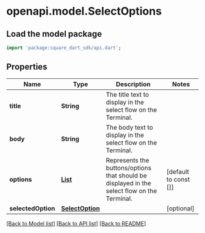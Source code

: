 # openapi.model.SelectOptions

## Load the model package
```dart
import 'package:square_dart_sdk/api.dart';
```

## Properties
Name | Type | Description | Notes
------------ | ------------- | ------------- | -------------
**title** | **String** | The title text to display in the select flow on the Terminal. | 
**body** | **String** | The body text to display in the select flow on the Terminal. | 
**options** | [**List<SelectOption>**](SelectOption.md) | Represents the buttons/options that should be displayed in the select flow on the Terminal. | [default to const []]
**selectedOption** | [**SelectOption**](SelectOption.md) |  | [optional] 

[[Back to Model list]](../README.md#documentation-for-models) [[Back to API list]](../README.md#documentation-for-api-endpoints) [[Back to README]](../README.md)


